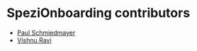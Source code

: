 <!--

This source file is part of the Stanford Spezi open-source project.

SPDX-FileCopyrightText: 2022 Stanford University and the project authors (see CONTRIBUTORS.md)

SPDX-License-Identifier: MIT
  
-->

SpeziOnboarding contributors
====================

* [Paul Schmiedmayer](https://github.com/PSchmiedmayer)
* [Vishnu Ravi](https://github.com/vishnuravi)
